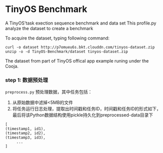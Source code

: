 # TinyOS Benchmark
A TinyOS'task exection sequence benchmark and data set
This profile.py analyze the dataset to create a benchmark

To acquire the dataset, typing following command:
```shell
curl -o dataset http://p7omueu6s.bkt.clouddn.com/tinyos-dataset.zip
unzip -o -d TinyOS-Benchmark/dataset tinyos-dataset.zip
```
The dataset from part of TinyOS offical app example runing under the Cooja.

### step 1: 数据预处理
```preprocess.py``` 预处理数据，其中任务包括：
1. 从原始数据中滤掉<5MB的文件
2. 将任务运行日志处理，提取出时间戳和任务ID，时间戳和任务ID的形式如下，最后将该Python数据结构使用pickle持久化到preprocessed-data目录下 
```
[ 
(timestamp1, id1),
(timestamp2, id2),
(timestamp3, id3),
     ...
]
```
